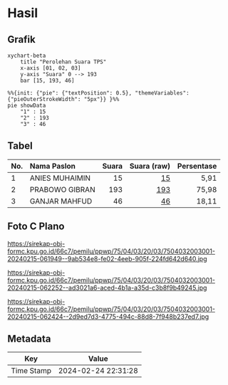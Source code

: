 # Hasil

## Grafik

```mermaid
xychart-beta
    title "Perolehan Suara TPS"
    x-axis [01, 02, 03]
    y-axis "Suara" 0 --> 193
    bar [15, 193, 46]
```

```mermaid
%%{init: {"pie": {"textPosition": 0.5}, "themeVariables": {"pieOuterStrokeWidth": "5px"}} }%%
pie showData
    "1" : 15
    "2" : 193
    "3" : 46
```

## Tabel

| No. | Nama Paslon    | Suara | Suara (raw) | Persentase |
|:--- |:-------------- | -----:| -----------:| ----------:|
| 1   | ANIES MUHAIMIN | 15    | [15][p-1]   | 5,91       |
| 2   | PRABOWO GIBRAN | 193   | [193][p-2]  | 75,98      |
| 3   | GANJAR MAHFUD  | 46    | [46][p-3]   | 18,11      |


[p-1]: https://github.com/gigit-pemilu/pemilu-2024-75-gorontalo/blob/main/pilpres/hitung-suara/sub/75-gorontalo/sub/04-pohuwato/sub/03-randangan/sub/2003-manunggal-karya/sub/001-tps/sub/paslon-1.txt
[p-2]: https://github.com/gigit-pemilu/pemilu-2024-75-gorontalo/blob/main/pilpres/hitung-suara/sub/75-gorontalo/sub/04-pohuwato/sub/03-randangan/sub/2003-manunggal-karya/sub/001-tps/sub/paslon-2.txt
[p-3]: https://github.com/gigit-pemilu/pemilu-2024-75-gorontalo/blob/main/pilpres/hitung-suara/sub/75-gorontalo/sub/04-pohuwato/sub/03-randangan/sub/2003-manunggal-karya/sub/001-tps/sub/paslon-3.txt

## Foto C Plano

https://sirekap-obj-formc.kpu.go.id/66c7/pemilu/ppwp/75/04/03/20/03/7504032003001-20240215-061949--9ab534e8-fe02-4eeb-905f-224fd642d640.jpg

https://sirekap-obj-formc.kpu.go.id/66c7/pemilu/ppwp/75/04/03/20/03/7504032003001-20240215-062252--ad3021a6-aced-4b1a-a35d-c3b8f9b49245.jpg

https://sirekap-obj-formc.kpu.go.id/66c7/pemilu/ppwp/75/04/03/20/03/7504032003001-20240215-062424--2d9ed7d3-4775-494c-88d8-7f948b237ed7.jpg


## Metadata

| Key        | Value               |
| ---------- | ------------------- |
| Time Stamp | 2024-02-24 22:31:28 |



